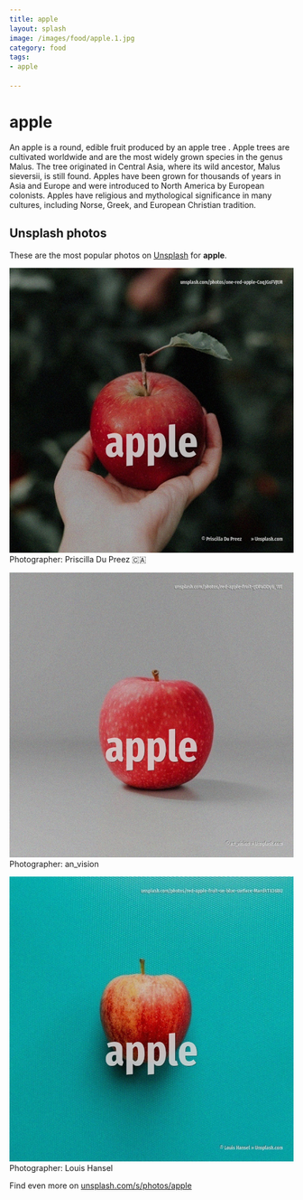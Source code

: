 ```yaml
---
title: apple
layout: splash
image: /images/food/apple.1.jpg
category: food
tags:
- apple

---
```

# apple

An apple is a round, edible fruit produced by an apple tree . Apple trees are cultivated worldwide and are the most widely grown species in the genus Malus. The tree originated in Central Asia, where its wild ancestor, Malus sieversii, is still found. Apples have been grown for thousands of years in Asia and Europe and were introduced to North  America by European colonists. Apples have religious and mythological significance in many cultures, including Norse, Greek, and  European Christian tradition. 

 
## Unsplash photos
These are the most popular photos on [Unsplash](https://unsplash.com) for **apple**.
 
![apple](/images/food/apple.1.jpg)
Photographer:  Priscilla Du Preez 🇨🇦
 
![apple](/images/food/apple.2.jpg)
Photographer:  an_vision
 
![apple](/images/food/apple.3.jpg)
Photographer:  Louis Hansel
 
Find even more on [unsplash.com/s/photos/apple](https://unsplash.com/s/photos/apple)
 
